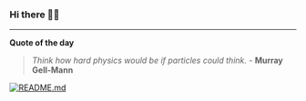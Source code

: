 ### Hi there 👋🏻


---

**Quote of the day**

> *Think how hard physics would be if particles could think.* - **Murray Gell-Mann** 

[![README.md](https://github.com/marcolovazzano/marcolovazzano/actions/workflows/readme.yml/badge.svg?branch=main)](https://github.com/marcolovazzano/marcolovazzano/actions/workflows/readme.yml)
